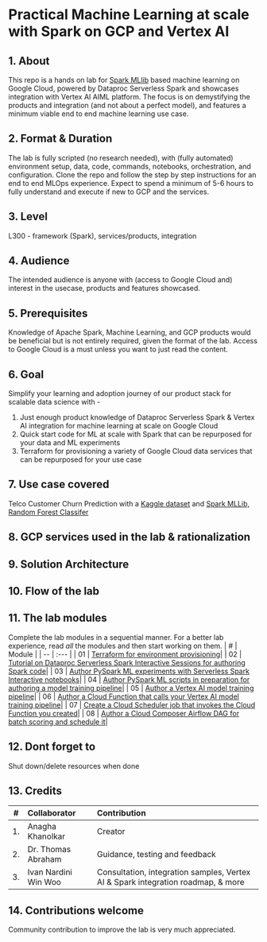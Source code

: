 # Practical Machine Learning at scale with Spark on GCP and Vertex AI


## 1. About

This repo is a hands on lab for [Spark MLlib](https://spark.apache.org/docs/latest/ml-guide.html) based machine learning on Google Cloud, powered by Dataproc Serverless Spark and showcases integration with Vertex AI AIML platform. The focus is on demystifying the products and integration (and not about a perfect model), and features a minimum viable end to end machine learning use case.

## 2. Format & Duration
The lab is fully scripted (no research needed), with (fully automated) environment setup, data, code, commands, notebooks, orchestration, and configuration. Clone the repo and follow the step by step instructions for an end to end MLOps experience. Expect to spend a minimum of 5-6 hours to fully understand and execute if new to GCP and the services.

## 3. Level
L300 - framework (Spark), services/products, integration 

## 4. Audience
The intended audience is anyone with (access to Google Cloud and) interest in the usecase, products and features showcased.

## 5. Prerequisites
Knowledge of Apache Spark, Machine Learning, and GCP products would be beneficial but is not entirely required, given the format of the lab. Access to Google Cloud is a must unless you want to just read the content.

## 6. Goal
Simplify your learning and adoption journey of our product stack for scalable data science with - <br> 
1. Just enough product knowledge of Dataproc Serverless Spark & Vertex AI integration for machine learning at scale on Google Cloud<br>
2. Quick start code for ML at scale with Spark that can be repurposed for your data and ML experiments<br>
3. Terraform for provisioning a variety of Google Cloud data services that can be repurposed for your use case<br>

## 7. Use case covered
Telco Customer Churn Prediction with a [Kaggle dataset](https://www.kaggle.com/datasets/blastchar/telco-customer-churn) and [Spark MLLib, Random Forest Classifer](https://spark.apache.org/docs/latest/ml-classification-regression.html#random-forest-classifier)<br> 

## 8. GCP services used in the lab & rationalization

## 9. Solution Architecture

## 10. Flow of the lab

## 11. The lab modules
Complete the lab modules in a sequential manner. For a better lab experience, read *all* the modules and then start working on them.
| # | Module | 
| -- | :--- |
| 01 |  [Terraform for environment provisioning](05-lab-guide/Module-01-Environment-Provisioning.md)|
| 02 |  [Tutorial on Dataproc Serverless Spark Interactive Sessions for authoring Spark code](05-lab-guide/Module-02-Spark-IDE-on-GCP.md)|
| 03 |  [Author PySpark ML experiments with Serverless Spark Interactive notebooks](../05-lab-guide/Module-03-Author-ML-Experiments-With-Spark-Notebooks.md)|
| 04 |  [Author PySpark ML scripts in preparation for authoring a model training pipeline](../05-lab-guide/Module-04-Author-ML-PySpark-Scripts.md)|
| 05 |  [Author a Vertex AI model training pipeline](../05-lab-guide/Module-05-Author-Vertex-AI-Pipeline.md)|
| 06 |  [Author a Cloud Function that calls your Vertex AI model training pipeline](../05-lab-guide/Module-06-Author-CloudFunction-For-Vertex-AI-Pipeline.md)|
| 07 |  [Create a Cloud Scheduler job that invokes the Cloud Function you created](../05-lab-guide/Module-07-Schedule-VertexAI-Pipeline.md)|
| 08 |  [Author a Cloud Composer Airflow DAG for batch scoring and schedule it](../05-lab-guide/Module-08-Orchestrate-Batch-Scoring.md)|

## 12. Dont forget to 
Shut down/delete resources when done

## 13. Credits
| # | Collaborator | Contribution  | 
| -- | :--- | :--- |
| 1. | Anagha Khanolkar | Creator |
| 2. | Dr. Thomas Abraham | Guidance, testing and feedback |
| 3. | Ivan Nardini<br>Win Woo | Consultation, integration samples, Vertex AI & Spark integration roadmap, & more |

## 14. Contributions welcome
Community contribution to improve the lab is very much appreciated. <br>


